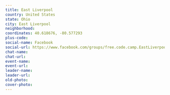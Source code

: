 ```yaml
---
title: East Liverpool
country: United States
state: Ohio
city: East Liverpool
neighborhood: 
coordinates: 40.618676, -80.577293
plus-code:
social-name: Facebook
social-url: https://www.facebook.com/groups/free.code.camp.EastLiverpool
chat-name:
chat-url:
event-name:
event-url:
leader-name:
leader-url:
old-photo: 
cover-photo:
---
```

